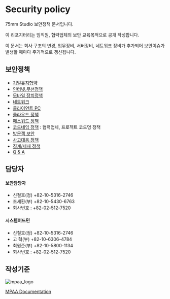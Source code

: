 # Security policy

75mm Studio 보안정책 문서입니다.

이 리포지터리는 임직원, 협력업체의 보안 교육목적으로 공개 작성합니다.

이 문서는 회사 구조의 변경, 업무장비, 서버장비, 네트워크 장비가 추가되어 보안이슈가 발생할 때마다 주기적으로 갱신됩니다.

## 보안정책
- [기밀유지협약](docs/nda.md)
- [인터넷,무선정책](docs/internet.md)
- [모바일 장치정책](docs/mobile.md)
- [네트워크](docs/network.md)
- [클라이언트 PC](docs/clientpc.md)
- [클라우드 정책](docs/cloud.md)
- [패스워드 정책](docs/password.md)
- [코드네임 정책](docs/codename.md) : 협력업체, 프로젝트 코드명 정책
- [방문객 보안](docs/guest.md)
- [사고대응 정책](docs/security_incident_response.md)
- [징계/제재 정책](docs/security_disciplinary_action.md)
- [Q & A](docs/qna.md)

## 담당자
#### 보안담당자
- 신철호(정) +82-10-5316-2746
- 조세환(부) +82-10-5430-6763
- 회사번호 : +82-02-512-7520

#### 시스템어드민
- 신철호(정) +82-10-5316-2746
- 고 혁(부) +82-10-6306-4784
- 최원준(부) +82-10-5800-1134
- 회사번호 : +82-02-512-7520

## 작성기준
![mpaa_logo](https://upload.wikimedia.org/wikipedia/commons/5/57/MPAA.jpg)

[MPAA Documentation](https://www.mpaa.org/what-we-do/advancing-creativity/additional-resources/#content-protection-best-practices)
